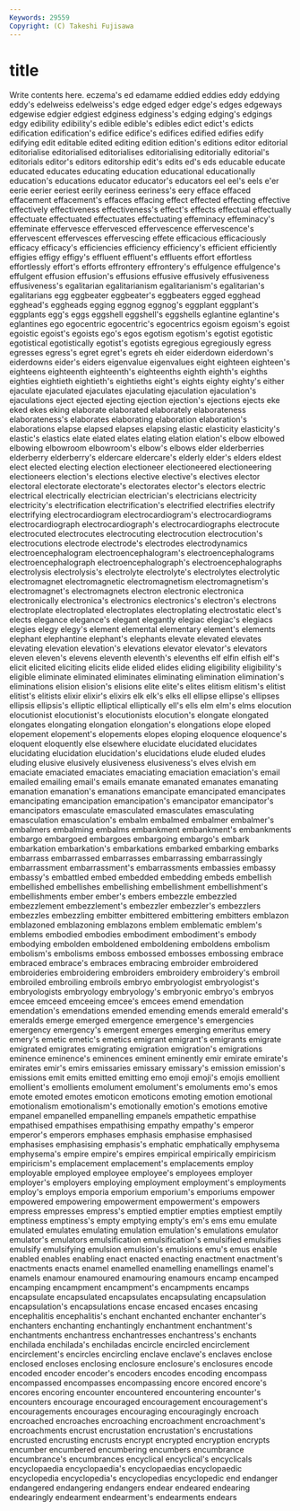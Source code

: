 ```yaml
---
Keywords: 29559 
Copyright: (C) Takeshi Fujisawa
---
```


# title

Write contents here.
eczema's ed edamame
eddied eddies eddy eddying eddy's edelweiss edelweiss's edge edged edger
edge's edges edgeways edgewise edgier edgiest edginess edginess's edging edging's
edgings edgy edibility edibility's edible edible's edibles edict edict's edicts
edification edification's edifice edifice's edifices edified edifies edify edifying edit
editable edited editing edition edition's editions editor editorial editorialise editorialised
editorialises editorialising editorially editorial's editorials editor's editors editorship edit's edits
ed's eds educable educate educated educates educating education educational educationally
education's educations educator educator's educators eel eel's eels e'er eerie
eerier eeriest eerily eeriness eeriness's eery efface effaced effacement effacement's
effaces effacing effect effected effecting effective effectively effectiveness effectiveness's effect's
effects effectual effectually effectuate effectuated effectuates effectuating effeminacy effeminacy's effeminate
effervesce effervesced effervescence effervescence's effervescent effervesces effervescing effete efficacious efficaciously
efficacy efficacy's efficiencies efficiency efficiency's efficient efficiently effigies effigy effigy's
effluent effluent's effluents effort effortless effortlessly effort's efforts effrontery effrontery's
effulgence effulgence's effulgent effusion effusion's effusions effusive effusively effusiveness effusiveness's
egalitarian egalitarianism egalitarianism's egalitarian's egalitarians egg eggbeater eggbeater's eggbeaters egged
egghead egghead's eggheads egging eggnog eggnog's eggplant eggplant's eggplants egg's
eggs eggshell eggshell's eggshells eglantine eglantine's eglantines ego egocentric egocentric's
egocentrics egoism egoism's egoist egoistic egoist's egoists ego's egos egotism
egotism's egotist egotistic egotistical egotistically egotist's egotists egregious egregiously egress
egresses egress's egret egret's egrets eh eider eiderdown eiderdown's eiderdowns
eider's eiders eigenvalue eigenvalues eight eighteen eighteen's eighteens eighteenth eighteenth's
eighteenths eighth eighth's eighths eighties eightieth eightieth's eightieths eight's eights
eighty eighty's either ejaculate ejaculated ejaculates ejaculating ejaculation ejaculation's ejaculations
eject ejected ejecting ejection ejection's ejections ejects eke eked ekes
eking elaborate elaborated elaborately elaborateness elaborateness's elaborates elaborating elaboration elaboration's
elaborations elapse elapsed elapses elapsing elastic elasticity elasticity's elastic's elastics
elate elated elates elating elation elation's elbow elbowed elbowing elbowroom
elbowroom's elbow's elbows elder elderberries elderberry elderberry's eldercare eldercare's elderly
elder's elders eldest elect elected electing election electioneer electioneered electioneering
electioneers election's elections elective elective's electives elector electoral electorate electorate's
electorates elector's electors electric electrical electrically electrician electrician's electricians electricity
electricity's electrification electrification's electrified electrifies electrify electrifying electrocardiogram electrocardiogram's electrocardiograms
electrocardiograph electrocardiograph's electrocardiographs electrocute electrocuted electrocutes electrocuting electrocution electrocution's electrocutions
electrode electrode's electrodes electrodynamics electroencephalogram electroencephalogram's electroencephalograms electroencephalograph electroencephalograph's electroencephalographs
electrolysis electrolysis's electrolyte electrolyte's electrolytes electrolytic electromagnet electromagnetic electromagnetism electromagnetism's
electromagnet's electromagnets electron electronic electronica electronically electronica's electronics electronics's electron's
electrons electroplate electroplated electroplates electroplating electrostatic elect's elects elegance elegance's
elegant elegantly elegiac elegiac's elegiacs elegies elegy elegy's element elemental
elementary element's elements elephant elephantine elephant's elephants elevate elevated elevates
elevating elevation elevation's elevations elevator elevator's elevators eleven eleven's elevens
eleventh eleventh's elevenths elf elfin elfish elf's elicit elicited eliciting
elicits elide elided elides eliding eligibility eligibility's eligible eliminate eliminated
eliminates eliminating elimination elimination's eliminations elision elision's elisions elite elite's
elites elitism elitism's elitist elitist's elitists elixir elixir's elixirs elk
elk's elks ell ellipse ellipse's ellipses ellipsis ellipsis's elliptic elliptical
elliptically ell's ells elm elm's elms elocution elocutionist elocutionist's elocutionists
elocution's elongate elongated elongates elongating elongation elongation's elongations elope eloped
elopement elopement's elopements elopes eloping eloquence eloquence's eloquent eloquently else
elsewhere elucidate elucidated elucidates elucidating elucidation elucidation's elucidations elude eluded
eludes eluding elusive elusively elusiveness elusiveness's elves elvish em emaciate
emaciated emaciates emaciating emaciation emaciation's email emailed emailing email's emails
emanate emanated emanates emanating emanation emanation's emanations emancipate emancipated emancipates
emancipating emancipation emancipation's emancipator emancipator's emancipators emasculate emasculated emasculates emasculating
emasculation emasculation's embalm embalmed embalmer embalmer's embalmers embalming embalms embankment
embankment's embankments embargo embargoed embargoes embargoing embargo's embark embarkation embarkation's
embarkations embarked embarking embarks embarrass embarrassed embarrasses embarrassing embarrassingly embarrassment
embarrassment's embarrassments embassies embassy embassy's embattled embed embedded embedding embeds
embellish embellished embellishes embellishing embellishment embellishment's embellishments ember ember's embers
embezzle embezzled embezzlement embezzlement's embezzler embezzler's embezzlers embezzles embezzling embitter
embittered embittering embitters emblazon emblazoned emblazoning emblazons emblem emblematic emblem's
emblems embodied embodies embodiment embodiment's embody embodying embolden emboldened emboldening
emboldens embolism embolism's embolisms emboss embossed embosses embossing embrace embraced
embrace's embraces embracing embroider embroidered embroideries embroidering embroiders embroidery embroidery's
embroil embroiled embroiling embroils embryo embryologist embryologist's embryologists embryology embryology's
embryonic embryo's embryos emcee emceed emceeing emcee's emcees emend emendation
emendation's emendations emended emending emends emerald emerald's emeralds emerge emerged
emergence emergence's emergencies emergency emergency's emergent emerges emerging emeritus emery
emery's emetic emetic's emetics emigrant emigrant's emigrants emigrate emigrated emigrates
emigrating emigration emigration's emigrations eminence eminence's eminences eminent eminently emir
emirate emirate's emirates emir's emirs emissaries emissary emissary's emission emission's
emissions emit emits emitted emitting emo emoji emoji's emojis emollient
emollient's emollients emolument emolument's emoluments emo's emos emote emoted emotes
emoticon emoticons emoting emotion emotional emotionalism emotionalism's emotionally emotion's emotions
emotive empanel empanelled empanelling empanels empathetic empathise empathised empathises empathising
empathy empathy's emperor emperor's emperors emphases emphasis emphasise emphasised emphasises
emphasising emphasis's emphatic emphatically emphysema emphysema's empire empire's empires empirical
empirically empiricism empiricism's emplacement emplacement's emplacements employ employable employed employee
employee's employees employer employer's employers employing employment employment's employments employ's
employs emporia emporium emporium's emporiums empower empowered empowering empowerment empowerment's
empowers empress empresses empress's emptied emptier empties emptiest emptily emptiness
emptiness's empty emptying empty's em's ems emu emulate emulated emulates
emulating emulation emulation's emulations emulator emulator's emulators emulsification emulsification's emulsified
emulsifies emulsify emulsifying emulsion emulsion's emulsions emu's emus enable enabled
enables enabling enact enacted enacting enactment enactment's enactments enacts enamel
enamelled enamelling enamellings enamel's enamels enamour enamoured enamouring enamours encamp
encamped encamping encampment encampment's encampments encamps encapsulate encapsulated encapsulates encapsulating
encapsulation encapsulation's encapsulations encase encased encases encasing encephalitis encephalitis's enchant
enchanted enchanter enchanter's enchanters enchanting enchantingly enchantment enchantment's enchantments enchantress
enchantresses enchantress's enchants enchilada enchilada's enchiladas encircle encircled encirclement encirclement's
encircles encircling enclave enclave's enclaves enclose enclosed encloses enclosing enclosure
enclosure's enclosures encode encoded encoder encoder's encoders encodes encoding encompass
encompassed encompasses encompassing encore encored encore's encores encoring encounter encountered
encountering encounter's encounters encourage encouraged encouragement encouragement's encouragements encourages encouraging
encouragingly encroach encroached encroaches encroaching encroachment encroachment's encroachments encrust encrustation
encrustation's encrustations encrusted encrusting encrusts encrypt encrypted encryption encrypts encumber
encumbered encumbering encumbers encumbrance encumbrance's encumbrances encyclical encyclical's encyclicals encyclopaedia
encyclopaedia's encyclopaedias encyclopaedic encyclopedia encyclopedia's encyclopedias encyclopedic end endanger endangered
endangering endangers endear endeared endearing endearingly endearment endearment's endearments endears
